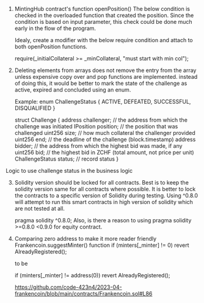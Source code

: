1) MintingHub contract's function openPosition()
   The below condition is checked in the overloaded function that created the position.
   Since the condition is based on input parameter, this check could be done much early in the flow of 
   the program.
   
   Idealy, create a modifier with the below require condition and attach to both openPosition functions.

   require(_initialCollateral >= _minCollateral, "must start with min col");



2) Deleting elements from arrays does not remove the entry from the array unless expensive copy over and 
   pop functions are implemented. instead of doing this, it would be better to mark the state of the 
   challenge as active, expired and concluded using an enum.

   Example:
   enum ChallengeStatus {
        ACTIVE,
        DEFEATED,
        SUCCESSFUL,
        DISQUALIFIED
   }
  
   struct Challenge {
        address challenger; // the address from which the challenge was initiated
        IPosition position; // the position that was challenged
        uint256 size;       // how much collateral the challenger provided
        uint256 end;        // the deadline of the challenge (block.timestamp)
        address bidder;     // the address from which the highest bid was made, if any
        uint256 bid;        // the highest bid in ZCHF (total amount, not price per unit)
        ChallengeStatus  status; // record status
    } 

Logic to use challenge status in the business logic


3) Solidity version should be locked for all contracts. Best is to keep the solidity version same for all contracts where possible.
   It is better to lock the contracts to a specific version of Solidity during testing. Using ^0.8.0
   will attempt to run this smart contracts in high version of solidity which are not tested at all.
   
   pragma solidity ^0.8.0;
   Also, is there a reason to using pragma solidity >=0.8.0 <0.9.0 for equity contract.

4) Comparing zero address to make it more reader friendly
   Frankencoin.suggestMinter() function 
   if (minters[_minter] != 0) revert AlreadyRegistered();
  
    to be 
   
   if (minters[_minter] != address(0)) revert AlreadyRegistered();

   https://github.com/code-423n4/2023-04-frankencoin/blob/main/contracts/Frankencoin.sol#L86
